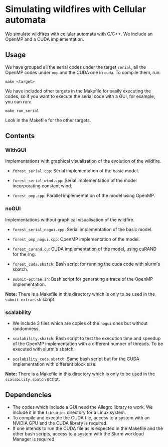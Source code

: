 # Simulating wildfires with Cellular automata
We simulate wildfires with cellular automata with C/C++. We include an OpenMP and a CUDA implementation.

## Usage

We have grouped all the serial codes under the target `serial`, all the OpenMP codes under `omp` and the CUDA one in `cuda`.
To compile them, run: 
```
make <target>
```
We have included other targets in the Makefile for easily executing the codes, so if you want to execute the serial code with a GUI, for example, you can run:
```
make run_serial
```
Look in the Makefile for the other targets.

## Contents
### WithGUI

Implementations with graphical visualisation of the evolution of the wildfire. 

+ `forest_serial.cpp`: Serial implementation of the basic model.

+ `forest_serial_wind.cpp`: Serial implementation of the model incorporating constant wind.

+ `forest_omp.cpp`: Parallel implementation of the model using OpenMP.

### noGUI

Implementations without graphical visualisation of the wildfire. 

+ `forest_serial_nogui.cpp`: Serial implementation of the basic model. 

+ `forest_omp_nogui.cpp`: OpenMP implementation of the model.

+ `forest_curand.cu`: CUDA implementation of the model, using cuRAND for the rng.

+ `forest_cuda.sbatch`: Bash script for running the cuda code with slurm's sbatch.

+ `submit-extrae.sh`: Bash script for generating a trace of the OpenMP implementation.

**Note:** There is a Makefile in this directory which is only to be used in the `submit-extrae.sh` script.

### scalability 

+ We include 3 files which are copies of the `nogui` ones but without randomness. 

+ `scalability.sbatch`: Bash script to test the execution time and speedup of the OpenMP implementation with a different number of threads. To be executed with slurm's sbatch.
 
+ `scalability_cuda.sbatch`: Same bash script but for the CUDA implementation with different block size. 


**Note:** There is a Makefile in this directory which is only to be used in the `scalability.sbatch` script.

## Dependencies
+ The codes which include a GUI need the Allegro library to work. We include it in the `libraries` directory for a Linux system. 
+ To compile and execute the CUDA file, access to a system with an NVIDIA GPU and the CUDA library is required.
+ If one intends to run the CUDA file as is expected in the Makefile and the other bash scripts, access to a system with the Slurm workload Manager is required.
